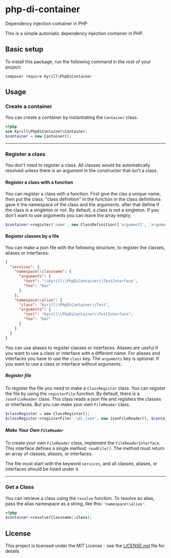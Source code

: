 # php-di-container
Dependency injection container in PHP

This is a simple automatic dependency injection container in PHP.

## Basic setup
To install this package, run the following command in the root of your project:
```
composer require Kyrill\PhpDiContainer
```
## Usage
### Create a container
You can create a container by instantiating the `Container` class.
```php
<?php
use Kyrill\PhpDiContainer\Container;
$container = new Container();
```

---

### Register a class

You don't need to register a class. All classes would be automatically resolved unless there is an argument in the
constructor that isn't a class.

#### Register a class with a function

You can register a class with a function. First give the clas a unique name, then put the class: "class definition" in
the function in the class definitions gave it the namespace of the class and the arguments. after that define if the
class is a singleton or not. By default, a class is not a singleton. If you don't want to use arguments you can leave the array empty.
```php
$container->register('name', new ClassDefinition(['argument1', 'argument2'], 'namespace\\classname/', true));
```

#### Register classes by a file

You can make a json file with the following structure, to register the classes, aliases or interfaces:
```json
{
  "services": {
    "namespace\\classname": {
      "arguments": {
        "test": "\\Kyrill\\PhpDiContainer\\TestInterface",
        "foo": "bar"
      }
    },
    "namespace\\alias": {
      "class": "Kyrill\\PhpDiContainer\\Test",
      "arguments": {
        "test": "Kyrill\\PhpDiContainer\\TestInterface",
        "foo": "bar"
      }
    }
  }
}
```
You can use aliases to register classes or interfaces. Aliases are useful if you want to use a class or interface with a different name. For aliases and interfaces you have to use the `class` key. The `arguments` key is optional. If you want to use a class or interface without arguments.

##### Register file

To register the file you need to make a `ClassRegistar` class. You can register the file by using the `registerFile`
function. By default, there is a `JsonFileReader` class. This class reads a json file and registers the classes or
interfaces. But you can make your own `FileReader` class.
```php
$classRegister = new ClassRegistar();
$classRegister->registerFile('.\di.json', new JsonFileReader(), $container);
```

##### Make Your Own `FileReader`

To create your own `FileReader` class, implement the `FileReaderInterface`. This interface defines a single method:
`readFile()`. The method must return an array of classes, aliases, or interfaces.

The file must start with the keyword `services`, and all classes, aliases, or interfaces should be listed under it.

---

### Get a Class

You can retrieve a class using the `resolve` function. To resolve an alias, pass the alias namespace as a string, like this:
`'namespace\\alias'`.
```php
<?php
$container->resolve(Classname::class);
```
## License

This project is licensed under the MIT License - see the [LICENSE.md](LICENSE.md) file for details